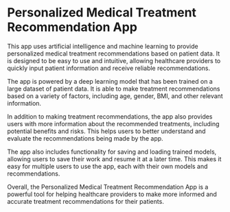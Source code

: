 # Personalized Medical Treatment Recommendation App

This app uses artificial intelligence and machine learning to provide personalized medical treatment recommendations based on patient data. It is designed to be easy to use and intuitive, allowing healthcare providers to quickly input patient information and receive reliable recommendations.

The app is powered by a deep learning model that has been trained on a large dataset of patient data. It is able to make treatment recommendations based on a variety of factors, including age, gender, BMI, and other relevant information.

In addition to making treatment recommendations, the app also provides users with more information about the recommended treatments, including potential benefits and risks. This helps users to better understand and evaluate the recommendations being made by the app.

The app also includes functionality for saving and loading trained models, allowing users to save their work and resume it at a later time. This makes it easy for multiple users to use the app, each with their own models and recommendations.

Overall, the Personalized Medical Treatment Recommendation App is a powerful tool for helping healthcare providers to make more informed and accurate treatment recommendations for their patients.
